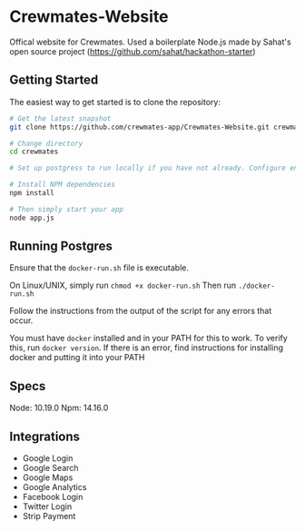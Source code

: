 # Crewmates-Website

Offical website for Crewmates. 
Used a boilerplate Node.js made by Sahat's open source project (https://github.com/sahat/hackathon-starter)

Getting Started
---------------

The easiest way to get started is to clone the repository:

```bash
# Get the latest snapshot
git clone https://github.com/crewmates-app/Crewmates-Website.git crewmates

# Change directory
cd crewmates

# Set up postgress to run locally if you have not already. Configure environment variables appopriately

# Install NPM dependencies
npm install

# Then simply start your app
node app.js
```

Running Postgres
----------------
Ensure that the `docker-run.sh` file is executable.

On Linux/UNIX, simply run `chmod +x docker-run.sh`
Then run `./docker-run.sh`

Follow the instructions from the output of the script for any errors that occur. 

You must have `docker` installed and in your PATH for this to work. To verify this,
run `docker version`. If there is an error, find instructions for installing docker and putting it into your PATH


Specs
---------------
Node: 10.19.0
Npm: 14.16.0


Integrations
---------------
- Google Login
- Google Search
- Google Maps
- Google Analytics
- Facebook Login
- Twitter Login
- Strip Payment

